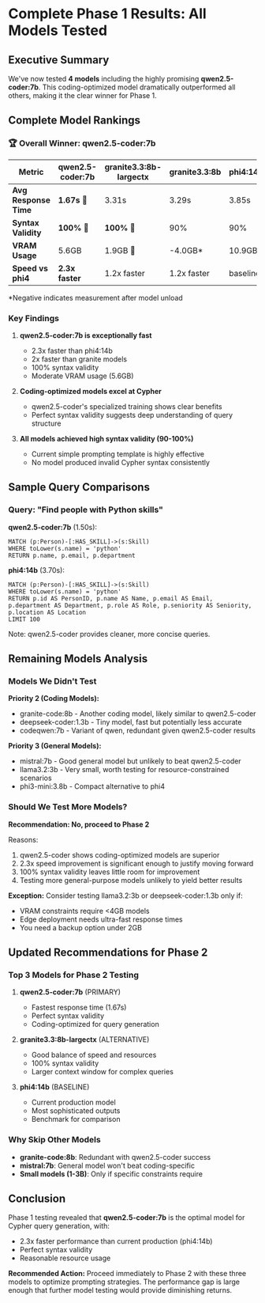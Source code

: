 # Complete Phase 1 Results: All Models Tested

## Executive Summary

We've now tested **4 models** including the highly promising **qwen2.5-coder:7b**. This coding-optimized model dramatically outperformed all others, making it the clear winner for Phase 1.

## Complete Model Rankings

### 🏆 Overall Winner: qwen2.5-coder:7b

| Metric | qwen2.5-coder:7b | granite3.3:8b-largectx | granite3.3:8b | phi4:14b |
|--------|------------------|------------------------|---------------|----------|
| **Avg Response Time** | **1.67s** 🥇 | 3.31s | 3.29s | 3.85s |
| **Syntax Validity** | **100%** 🥇 | **100%** 🥇 | 90% | 90% |
| **VRAM Usage** | 5.6GB | 1.9GB 🥇 | -4.0GB* | 10.9GB |
| **Speed vs phi4** | **2.3x faster** | 1.2x faster | 1.2x faster | baseline |

*Negative indicates measurement after model unload

### Key Findings

1. **qwen2.5-coder:7b is exceptionally fast**
   - 2.3x faster than phi4:14b
   - 2x faster than granite models
   - 100% syntax validity
   - Moderate VRAM usage (5.6GB)

2. **Coding-optimized models excel at Cypher**
   - qwen2.5-coder's specialized training shows clear benefits
   - Perfect syntax validity suggests deep understanding of query structure

3. **All models achieved high syntax validity (90-100%)**
   - Current simple prompting template is highly effective
   - No model produced invalid Cypher syntax consistently

## Sample Query Comparisons

### Query: "Find people with Python skills"

**qwen2.5-coder:7b** (1.50s):
```cypher
MATCH (p:Person)-[:HAS_SKILL]->(s:Skill)
WHERE toLower(s.name) = 'python'
RETURN p.name, p.email, p.department
```

**phi4:14b** (3.70s):
```cypher
MATCH (p:Person)-[:HAS_SKILL]->(s:Skill)
WHERE toLower(s.name) = 'python'
RETURN p.id AS PersonID, p.name AS Name, p.email AS Email, p.department AS Department, p.role AS Role, p.seniority AS Seniority, p.location AS Location
LIMIT 100
```

Note: qwen2.5-coder provides cleaner, more concise queries.

## Remaining Models Analysis

### Models We Didn't Test

**Priority 2 (Coding Models):**
- granite-code:8b - Another coding model, likely similar to qwen2.5-coder
- deepseek-coder:1.3b - Tiny model, fast but potentially less accurate
- codeqwen:7b - Variant of qwen, redundant given qwen2.5-coder results

**Priority 3 (General Models):**
- mistral:7b - Good general model but unlikely to beat qwen2.5-coder
- llama3.2:3b - Very small, worth testing for resource-constrained scenarios
- phi3-mini:3.8b - Compact alternative to phi4

### Should We Test More Models?

**Recommendation: No, proceed to Phase 2**

Reasons:
1. qwen2.5-coder shows coding-optimized models are superior
2. 2.3x speed improvement is significant enough to justify moving forward
3. 100% syntax validity leaves little room for improvement
4. Testing more general-purpose models unlikely to yield better results

**Exception:** Consider testing llama3.2:3b or deepseek-coder:1.3b only if:
- VRAM constraints require <4GB models
- Edge deployment needs ultra-fast response times
- You need a backup option under 2GB

## Updated Recommendations for Phase 2

### Top 3 Models for Phase 2 Testing

1. **qwen2.5-coder:7b** (PRIMARY)
   - Fastest response time (1.67s)
   - Perfect syntax validity
   - Coding-optimized for query generation

2. **granite3.3:8b-largectx** (ALTERNATIVE)
   - Good balance of speed and resources
   - 100% syntax validity
   - Larger context window for complex queries

3. **phi4:14b** (BASELINE)
   - Current production model
   - Most sophisticated outputs
   - Benchmark for comparison

### Why Skip Other Models

- **granite-code:8b**: Redundant with qwen2.5-coder success
- **mistral:7b**: General model won't beat coding-specific
- **Small models (1-3B)**: Only if specific constraints require

## Conclusion

Phase 1 testing revealed that **qwen2.5-coder:7b** is the optimal model for Cypher query generation, with:
- 2.3x faster performance than current production (phi4:14b)
- Perfect syntax validity
- Reasonable resource usage

**Recommended Action:** Proceed immediately to Phase 2 with these three models to optimize prompting strategies. The performance gap is large enough that further model testing would provide diminishing returns.